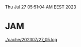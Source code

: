 Thu Jul 27 05:51:04 AM EEST 2023
# JAM
<a href='./cache/202307/27_05.log'>./cache/202307/27_05.log</a>
